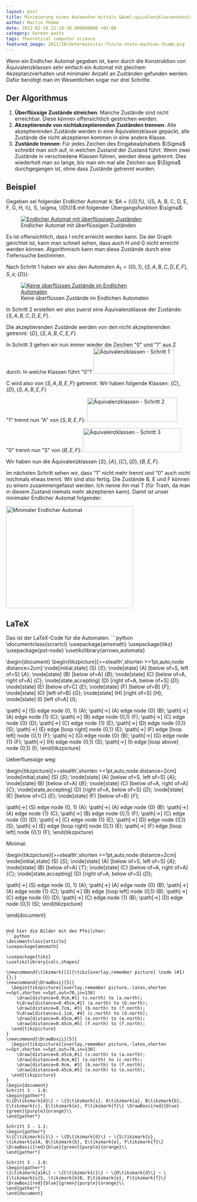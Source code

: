 ```yaml
---
layout: post
title: Minimierung eines Automaten mittels &Auml;quivalenzklassenkonstruktion
author: Martin Thoma
date: 2012-02-10 22:18:38.000000000 +01:00
category: German posts
tags: Theoretical computer science
featured_image: 2011/10/deterministic-finite-state-machine-thumb.png
---
```

Wenn ein Endlicher Automat gegeben ist, kann durch die Konstruktion von &Auml;quivalenzklassen sehr einfach ein Automat mit gleichem Akzeptanzverhalten und minimaler Anzahl an Zust&auml;nden gefunden werden. Daf&uuml;r ben&ouml;tigt man im Wesentlichen sogar nur drei Schritte.

<h2>Der Algorithmus</h2>
<ol>
  <li><strong>&Uuml;berfl&uuml;ssige Zust&auml;nde streichen</strong>: Manche Zust&auml;nde sind nicht erreichbar. Diese k&ouml;nnen offensichtlich gestrichen werden.</li>
  <li><strong>Akzeptierende von nichtakzeptierenden Zust&auml;nden trennen</strong>: Alle akzeptierenden Zust&auml;nde werden in eine &Auml;quivalenzklasse gepackt, alle Zust&auml;nde die nicht akzeptieren kommen in eine andere Klasse.</li>
  <li><strong>Zust&auml;nde trennen</strong>: F&uuml;r jedes Zeichen des Eingabealphabets $\Sigma$ schreibt man sich auf, in welchen Zustand der Zustand f&uuml;hrt. Wenn zwei Zust&auml;nde in verschiedene Klassen f&uuml;hren, werden diese getrennt. Dies wiederholt man so lange, bis man ein mal alle Zeichen aus $\Sigma$ durchgegangen ist, ohne dass Zust&auml;nde getrennt wurden.</li>
</ol>

<h2>Beispiel</h2>
Gegeben sei folgender Endlicher Automat A: 
$A = (\{0,1\}, \{S, A, B, C, D, E, F, G, H, I\}, S, \sigma, \{D\})$ mit folgender &Uuml;bergangsfunktion $\sigma$:
<figure class="aligncenter">
            <a href="../images/2012/02/endlicher-automat-gross.png"><img src="../images/2012/02/endlicher-automat-gross.png" alt="Endlicher Automat mit &uuml;berfl&uuml;ssigen Zust&auml;nden" style="max-width:392px;max-height:389px" class="size-full wp-image-13451"/></a>
            <figcaption class="text-center">Endlicher Automat mit &uuml;berfl&uuml;ssigen Zust&auml;nden</figcaption>
        </figure>

Es ist offensichtlich, dass I nicht erreicht werden kann. Da der Graph gerichtet ist, kann man schnell sehen, dass auch  H und G nicht erreicht werden k&ouml;nnen. Algorithmisch kann man diese Zust&auml;nde durch eine Tiefensuche bestimmen.

Nach Schritt 1 haben wir also den Automaten 
$A_1 = (\{0,1\}, \{S, A, B, C, D, E, F\}, S, \sigma, \{D\})$:
<figure class="aligncenter">
            <a href="../images/2012/02/endlicher-automat-kleiner.png"><img src="../images/2012/02/endlicher-automat-kleiner.png" alt="Keine &uuml;berfl&uuml;ssen Zust&auml;nde im Endlichen Automaten" style="max-width:340px;max-height:381px" class="size-full wp-image-13471"/></a>
            <figcaption class="text-center">Keine &uuml;berfl&uuml;ssen Zust&auml;nde im Endlichen Automaten</figcaption>
        </figure>

In Schritt 2 erstellen wir also zuerst eine &Auml;quivalenzklasse der Zust&auml;nde:
$\{S, A, B, C, D, E, F\}$.

Die akzeptierenden Zust&auml;nde werden von den nicht akzeptierenden getrennt: $\{D\}, \{S, A, B, C, E, F\}$

In Schritt 3 gehen wir nun immer wieder die Zeichen "0" und "1" aus $\Sigma$ durch:
In welche Klassen f&uuml;hrt "0"?
<a href="../images/2012/02/aequivalenzklassen-1.png"><img src="../images/2012/02/aequivalenzklassen-1.png" alt="&Auml;quivalenzklassen - Schritt 1" title="&Auml;quivalenzklassen - Schritt 1" width="220" height="71" class="aligncenter size-full wp-image-13631" /></a>

C wird also von $\{S, A, B, E, F\}$ getrennt. Wir haben folgende Klassen:
$\{C\}, \{D\}, \{S, A, B, E, F\}$

"1" trennt nun "A" von $\{S, B, E, F\}$:
<a href="../images/2012/02/aequivalenzklasse-2.png"><img src="../images/2012/02/aequivalenzklasse-2.png" alt="&Auml;quivalenzklassen - Schritt 2" title="&Auml;quivalenzklassen - Schritt 2" width="246" height="66" class="aligncenter size-full wp-image-13661" /></a>

"0" trennt nun "S" von $\{B, E, F\}$:
<a href="../images/2012/02/aequivalenzklasse-3.png"><img src="../images/2012/02/aequivalenzklasse-3.png" alt="&Auml;quivalenzklassen - Schritt 3" title="&Auml;quivalenzklassen - Schritt 3" width="267" height="65" class="aligncenter size-full wp-image-13681" /></a>

Wir haben nun die &Auml;quivalenzklassen $\{S\}, \{A\}, \{C\}, \{D\}, \{B, E, F\}$.

Im n&auml;chsten Schritt sehen wir, dass "1" nicht mehr trennt und "0" auch nicht nochmals etwas trennt. Wir sind also fertig. Die Zust&auml;nde B, E und F k&ouml;nnen zu einem zusammengefasst werden. Ich nenne ihn mal T (f&uuml;r Trash, da man in diesem Zustand niemals mehr akzeptieren kann). Damit ist unser minimaler Endlicher Automat folgender:

<a href="../images/2012/02/endlicher-automat-minimal.png"><img src="../images/2012/02/endlicher-automat-minimal.png" alt="Minimaler Endlicher Automat" title="Minimaler Endlicher Automat" width="346" height="278" class="aligncenter size-full wp-image-13711" /></a>

<h2>LaTeX</h2>
Das ist der LaTeX-Code f&uuml;r die Automaten:
```python
\documentclass{scrartcl}
\usepackage{amsmath}
\usepackage{tikz}
\usepackage{pst-node}
\usetikzlibrary{arrows,automata}

 
\begin{document}
\begin{tikzpicture}[>=stealth',shorten >=1pt,auto,node distance=2cm]
  \node[initial,state]   (S)                          {$S$};
  \node[state]           (A) [below of=S, left of=S]  {$A$};
  \node[state]           (B) [below of=A]             {$B$};
  \node[state]           (C) [below of=A, right of=A] {$C$};
  \node[state,accepting] (D) [right of=A, below of=S] {$D$};
  \node[state]           (E) [below of=C]             {$E$};
  \node[state]           (F) [below of=B]             {$F$};
  \node[state]           (G) [left of=B]              {$G$};
  \node[state]           (H) [right of=S]             {$H$};
  \node[state]           (I) [left of=A]              {$I$};
 
  \path[->]          (S)  edge              node {0, 1} (A);
  \path[->]          (A)  edge              node {0}    (B);
  \path[->]          (A)  edge              node {1}    (C);
  \path[->]          (B)  edge              node {0,1}  (F);
  \path[->]          (C)  edge              node {0}    (D);
  \path[->]          (C)  edge              node {1}    (E);
  \path[->]          (D)  edge              node {0,1}  (S);
  \path[->]          (E)  edge [loop right] node {0,1}  (E);
  \path[->]          (F)  edge [loop left]  node {0,1}  (F);
  \path[->]          (G)  edge              node {0}    (B);
  \path[->]          (G)  edge              node {1}    (F);
  \path[->]          (H)  edge              node {0,1}  (S);
  \path[->]          (I)  edge [loop above] node {0,1}  (I);
\end{tikzpicture}

Ueberfluessige weg:

\begin{tikzpicture}[>=stealth',shorten >=1pt,auto,node distance=2cm]
  \node[initial,state]   (S)                          {$S$};
  \node[state]           (A) [below of=S, left of=S]  {$A$};
  \node[state]           (B) [below of=A]             {$B$};
  \node[state]           (C) [below of=A, right of=A] {$C$};
  \node[state,accepting] (D) [right of=A, below of=S] {$D$};
  \node[state]           (E) [below of=C]             {$E$};
  \node[state]           (F) [below of=B]             {$F$};
 
  \path[->]          (S)  edge              node {0, 1} (A);
  \path[->]          (A)  edge              node {0}    (B);
  \path[->]          (A)  edge              node {1}    (C);
  \path[->]          (B)  edge              node {0,1}  (F);
  \path[->]          (C)  edge              node {0}    (D);
  \path[->]          (C)  edge              node {1}    (E);
  \path[->]          (D)  edge              node {0,1}  (S);
  \path[->]          (E)  edge [loop right] node {0,1}  (E);
  \path[->]          (F)  edge [loop left]  node {0,1}  (F);
\end{tikzpicture}

Minimal:

\begin{tikzpicture}[>=stealth',shorten >=1pt,auto,node distance=2cm]
  \node[initial,state]   (S)                          {$S$};
  \node[state]           (A) [below of=S, left of=S]  {$A$};
  \node[state]           (B) [below of=A]             {$T$};
  \node[state]           (C) [below of=A, right of=A] {$C$};
  \node[state,accepting] (D) [right of=A, below of=S] {$D$};

 
  \path[->]          (S)  edge              node {0, 1} (A);
  \path[->]          (A)  edge              node {0}    (B);
  \path[->]          (A)  edge              node {1}    (C);
  \path[->]          (B)  edge [loop left]  node {0,1}  (B);
  \path[->]          (C)  edge              node {0}    (D);
  \path[->]          (C)  edge              node {1}    (B);
  \path[->]          (D)  edge              node {0,1}  (S);
\end{tikzpicture}

\end{document}
```

Und hier die Bilder mit den Pfeilchen:
```python
\documentclass{article}
\usepackage{amsmath}

\usepackage{tikz}
\usetikzlibrary{calc,shapes}

\newcommand{\tikzmark}[1]{\tikz[overlay,remember picture] \node (#1) {};}
\newcommand{\DrawBoxi}[5]{
  \begin{tikzpicture}[overlay,remember picture,-latex,shorten >=5pt,shorten <=5pt,out=70,in=130]
    \draw[distance=0.9cm,#1] (s.north) to (a.north);
    %\draw[distance=0.45cm,#2] (a.north) to (b.north);
    \draw[distance=0.7cm, #3] (b.north) to (f.north);
    %\draw[distance=1.1cm, #4] (c.north) to (d.north);
    \draw[distance=0.45cm,#5] (e.north) to (e.north);
    \draw[distance=0.45cm,#5] (f.north) to (f.north);
  \end{tikzpicture}
}
\newcommand{\DrawBoxii}[5]{
  \begin{tikzpicture}[overlay,remember picture,-latex,shorten >=5pt,shorten <=5pt,out=70,in=130]
    \draw[distance=0.45cm,#1] (s.north) to (a.north);
    \draw[distance=0.8cm,#2] (a.north) to (c.north);
    \draw[distance=0.9cm, #3] (b.north) to (f.north);
    \draw[distance=0.45cm,#5] (e.north) to (e.north);
  \end{tikzpicture}
}
\begin{document}
Schritt 3 - 1.0:
\begin{gather*}
%\{D\tikzmark{d}\} ~ \{S\tikzmark{s}, A\tikzmark{a}, B\tikzmark{b}, C\tikzmark{c}, E\tikzmark{e}, F\tikzmark{f}\} \DrawBoxi{red}{blue}{green}{purple}{orange}\\
\end{gather*}

Schritt 3 - 1.1:
\begin{gather*}
%\{C\tikzmark{c}\} ~ \{D\tikzmark{d}\} ~ \{S\tikzmark{s}, \tikzmark{a}A, B\tikzmark{b}, E\tikzmark{e}, F\tikzmark{f}\} \DrawBoxii{red}{blue}{green}{purple}{orange}\\
\end{gather*}

Schritt 3 - 2.0:
\begin{gather*}
\{\tikzmark{a}A\} ~ \{C\tikzmark{c}\} ~ \{D\tikzmark{d}\} ~ \{\tikzmark{s}S, \tikzmark{b}B, E\tikzmark{e}, F\tikzmark{f}\} \DrawBoxi{red}{blue}{green}{purple}{orange}\\
\end{gather*}
\end{document}
```
